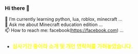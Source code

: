 ### Hi there 👋

<!--
**brendy/brendy** is a ✨ _special_ ✨ repository because its `README.md` (this file) appears on your GitHub profile.

Here are some ideas to get you started:

- 🔭 I’m currently working on ...
- 👯 I’m looking to collaborate on ...
- 🤔 I’m looking for help with ...
- 😄 Pronouns: ...
- ⚡ Fun fact: ...
-->

🌱  I’m currently learning python, lua, roblox, minecraft ...
<br/>
💬  Ask me about Minecraft education edition ...
<br/>
📫  How to reach me: facebook(https://facebook.com) ...
<br/>
- ### <span style="color:yellow">심사기간 중이라 소개 및 개인 연락처를 가려놓았습니다.</span>
